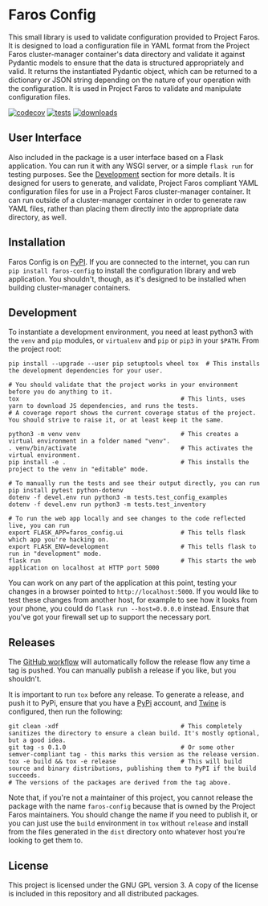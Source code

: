 # Faros Config

This small library is used to validate configuration provided to Project Faros. It is designed to load a configuration file in YAML format from the Project Faros cluster-manager container's data directory and validate it against Pydantic models to ensure that the data is structured appropriately and valid. It returns the instantiated Pydantic object, which can be returned to a dictionary or JSON string depending on the nature of your operation with the configuration. It is used in Project Faros to validate and manipulate configuration files.

[![codecov](https://codecov.io/gh/project-faros/faros-config/branch/master/graph/badge.svg?token=g4BJV474Tm)](https://codecov.io/gh/project-faros/faros-config) [![tests](https://img.shields.io/github/workflow/status/project-faros/faros-config/Test%20Python/master)](https://github.com/project-faros/faros-config/actions?query=workflow%3A%22Test+Python%22) [![downloads](https://img.shields.io/pypi/dw/faros-config?label=PyPI%20downloads)](https://pypi.org/project/faros-config/)

## User Interface

Also included in the package is a user interface based on a Flask application. You can run it with any WSGI server, or a simple `flask run` for testing purposes. See the [Development](#development) section for more details. It is designed for users to generate, and validate, Project Faros compliant YAML configuration files for use in a Project Faros cluster-manager container. It can run outside of a cluster-manager container in order to generate raw YAML files, rather than placing them directly into the appropriate data directory, as well.

## Installation

Faros Config is on [PyPI](https://pypi.org/project/faros-config/). If you are connected to the internet, you can run `pip install faros-config` to install the configuration library and web application. You shouldn't, though, as it's designed to be installed when building cluster-manager containers.

## Development

To instantiate a development environment, you need at least python3 with the `venv` and `pip` modules, or `virtualenv` and `pip` or `pip3` in your `$PATH`. From the project root:

```shell
pip install --upgrade --user pip setuptools wheel tox  # This installs the development dependencies for your user.

# You should validate that the project works in your environment before you do anything to it.
tox                                             # This lints, uses yarn to download JS dependencies, and runs the tests.
# A coverage report shows the current coverage status of the project. You should strive to raise it, or at least keep it the same.

python3 -m venv venv                            # This creates a virtual environment in a folder named "venv".
. venv/bin/activate                             # This activates the virtual environment.
pip install -e .                                # This installs the project to the venv in "editable" mode.

# To manually run the tests and see their output directly, you can run
pip install pytest python-dotenv
dotenv -f devel.env run python3 -m tests.test_config_examples
dotenv -f devel.env run python3 -m tests.test_inventory

# To run the web app locally and see changes to the code reflected live, you can run
export FLASK_APP=faros_config.ui                # This tells flask which app you're hacking on.
export FLASK_ENV=development                    # This tells flask to run in "development" mode.
flask run                                       # This starts the web application on localhost at HTTP port 5000
```

You can work on any part of the application at this point, testing your changes in a browser pointed to `http://localhost:5000`. If you would like to test these changes from another host, for example to see how it looks from your phone, you could do `flask run --host=0.0.0.0` instead. Ensure that you've got your firewall set up to support the necessary port.

## Releases

The [GitHub workflow](.github/workflows/publish.yml) will automatically follow the release flow any time a tag is pushed. You can manually publish a release if you like, but you shouldn't.

It is important to run `tox` before any release. To generate a release, and push it to PyPi, ensure that you have a [PyPi](https://packaging.python.org/tutorials/packaging-projects/#uploading-the-distribution-archives) account, and [Twine](https://twine.readthedocs.io/en/latest/) is configured, then run the following:

```shell
git clean -xdf                                  # This completely sanitizes the directory to ensure a clean build. It's mostly optional, but a good idea.
git tag -s 0.1.0                                # Or some other semver-compliant tag - this marks this version as the release version.
tox -e build && tox -e release                  # This will build source and binary distributions, publishing them to PyPI if the build succeeds.
# The versions of the packages are derived from the tag above.
```

Note that, if you're not a maintainer of this project, you cannot release the package with the name `faros-config` because that is owned by the Project Faros maintainers. You should change the name if you need to publish it, or you can just use the `build` environment in `tox` without `release` and install from the files generated in the `dist` directory onto whatever host you're looking to get them to.

## License

This project is licensed under the GNU GPL version 3. A copy of the license is included in this repository and all distributed packages.
